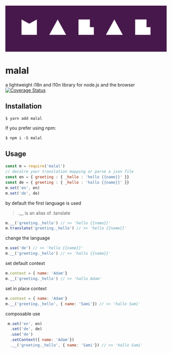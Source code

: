
<p align="center"><img width="auto" src="https://raw.githubusercontent.com/mouafa/malal/master/logo.png"></p>

# malal
a lightweight i18n and l10n library for node.js and the browser
[![Coverage Status](https://coveralls.io/repos/github/mouafa/malal/badge.svg?branch=master)](https://coveralls.io/github/mouafa/malal?branch=master)

## Installation
```console
$ yarn add malal
```

If you prefer using npm:

```console
$ npm i -S malal
```

## Usage

```js
const m = require('malal')
// decalre your translation mapping or parse a json file
const en = { greeting : { _hello : 'hello {{name}}' }}
const de = { greeting : { _hello : 'hallo {{name}}' }}
m.set('en', en)
m.set('de', de)
```

by default the first language is used
> .__ is an alias of .tanslate

```js
m.__('greeting._hello') // >> 'hello {{name}}'
m.translate('greeting._hello') // >> 'hello {{name}}'
```

change the language
```js
m.use('de') // >> 'hello {{name}}'
m.__('greeting._hello') // >> 'hallo {{name}}'
```
set default context

```js
m.context = { name: 'Adam'}
m.__('greeting._hello') // >> 'hallo Adam'
```

set in place context
```js
m.context = { name: 'Adam'}
m.__('greeting._hello', { name: 'Sami'}) // >> 'hallo Sami'
```

composable use
```js
 m.set('en', en)
  .set('de', de)
  .use('de')
  .setContext({ name: 'Adam'})
  .__('greeting._hello', { name: 'Sami'}) // >> 'hallo Sami'
```
